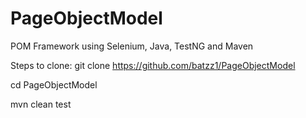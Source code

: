 # PageObjectModel
POM Framework using Selenium, Java, TestNG and Maven

Steps to clone:
git clone https://github.com/batzz1/PageObjectModel

cd PageObjectModel

mvn clean test
